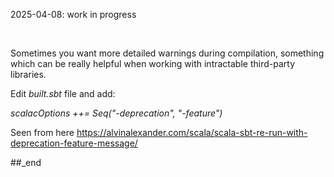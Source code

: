 2025-04-08: work in progress

<br/>

Sometimes you want more detailed warnings during compilation, something which can be really helpful when working with intractable third-party libraries.

Edit _built.sbt_ file and add:

_scalacOptions ++= Seq("-deprecation", "-feature")_

Seen from here https://alvinalexander.com/scala/scala-sbt-re-run-with-deprecation-feature-message/


##_end
